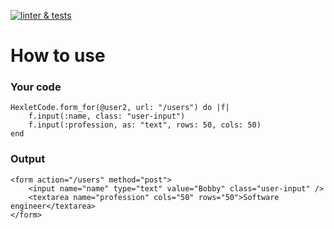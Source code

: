 [![linter & tests](https://github.com/asagafonov/rails-project-63/actions/workflows/hexlet-code.yml/badge.svg)](https://github.com/asagafonov/rails-project-63/actions/workflows/hexlet-code.yml)

# How to use

### Your code
```
HexletCode.form_for(@user2, url: "/users") do |f|
    f.input(:name, class: "user-input")
    f.input(:profession, as: "text", rows: 50, cols: 50)
end
```

### Output

```
<form action="/users" method="post">
    <input name="name" type="text" value="Bobby" class="user-input" />
    <textarea name="profession" cols="50" rows="50">Software engineer</textarea>
</form>
```